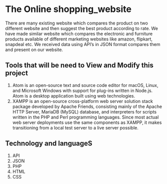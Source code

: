# The Online shopping_website
There are many existing website which compares the product on two different website and then suggest the best product according to rate. We have made similar website which compares the electronic and furniture products available of different marketing websites like amazon, flipkart, snapdeal etc. We received data using API’s in JSON format compares them and present on our website.

## Tools that will be need to View and Modify this project

1.	Atom is an open-source text and source code editor for macOS, Linux, and Microsoft Windows with support for plug-ins written in Node.js. Atom is a desktop application built using web technologies.
2.	XAMPP is an open-source cross-platform web server solution stack package developed by Apache Friends, consisting mainly of the Apache HTTP Server, MariaDB (MySQL) database, and interpreters for scripts written in the PHP and Perl programming languages. Since most actual web server deployments use the same components as XAMPP, it makes transitioning from a local test server to a live server possible.


## Technology and languageS
1. API
2. JSON
3. PHP
4. HTML
5. CSS

